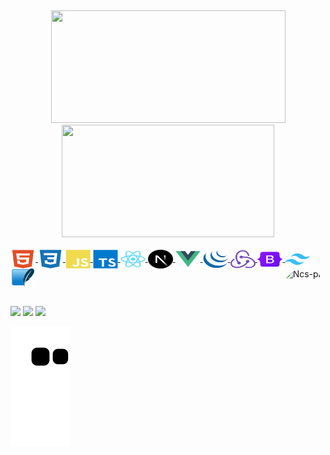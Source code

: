 ##

<div align="center" style="gap:20px">
  <a href="https://github.com/ncskkj">
  <img height="180em" width="375em" src="https://github-readme-stats.vercel.app/api?username=ncskkj&show_icons=true&theme=midnight-purple&include_all_commits=true&count_private=true"/>
  <img height="180em" width="340em" src="https://github-readme-stats.vercel.app/api/top-langs/?username=ncskkj&layout=compact&langs_count=7&theme=midnight-purple"/>
</div>
  
<div style="display: inline_block"><br>
  <img align="center" alt="Ncs-HTML5" title="HTML5" height="30" width="40" src="https://raw.githubusercontent.com/devicons/devicon/master/icons/html5/html5-plain.svg">
  <img align="center" alt="Ncs-CSS3" title="CSS3" height="30" width="40" src="https://raw.githubusercontent.com/devicons/devicon/master/icons/css3/css3-plain.svg">
  <img align="center" alt="Ncs-JavaS" title="JavaScript" height="30" width="40" src="https://raw.githubusercontent.com/devicons/devicon/master/icons/javascript/javascript-plain.svg">
  <img align="center" alt="Ncs-TypeScript" title="TypeScript" height="30" width="40" src="https://raw.githubusercontent.com/devicons/devicon/refs/heads/master/icons/typescript/typescript-original.svg">
  <img align="center" alt="Ncs-React" title="React" height="30" width="40" src="https://raw.githubusercontent.com/devicons/devicon/refs/heads/master/icons/react/react-original.svg">
  <img align="center" alt="Ncs-NextJS" title="NextJS" height="30" width="40" src="https://raw.githubusercontent.com/devicons/devicon/refs/heads/master/icons/nextjs/nextjs-original.svg">
  <img align="center" alt="Ncs-VueJS" title="VueJS" height="30" width="40" src="https://raw.githubusercontent.com/devicons/devicon/refs/heads/master/icons/vuejs/vuejs-original.svg">
  <img align="center" alt="Ncs-jQuery" title="jQuery" height="30" width="40" src="https://raw.githubusercontent.com/devicons/devicon/refs/heads/master/icons/jquery/jquery-original.svg">
  <img align="center" alt="Ncs-Redux" title="Redux" height="30" width="40" src="https://raw.githubusercontent.com/devicons/devicon/refs/heads/master/icons/redux/redux-original.svg">
  <img align="center" alt="Ncs-Bootstrap" title="Bootstrap" height="30" width="40" src="https://raw.githubusercontent.com/devicons/devicon/refs/heads/master/icons/bootstrap/bootstrap-original.svg">
  <img align="center" alt="Ncs-Tailwind" title="Tailwind" height="30" width="40" src="https://raw.githubusercontent.com/devicons/devicon/refs/heads/master/icons/tailwindcss/tailwindcss-original.svg">
  <img align="center" alt="Ncs-SQLite" title="SQLite" height="30" width="40" src="https://raw.githubusercontent.com/devicons/devicon/refs/heads/master/icons/sqlite/sqlite-original.svg">
  <img align="right" alt="Ncs-pic" title="" height="140" style="border-radius:50px;" src="https://i.imgur.com/34EpNc2.gif">
</div>
  
  ##
  
<div> 
  <a href="https://instagram.com/fvckncs" target="_blank"><img src="https://img.shields.io/badge/-Instagram-%23E4405F?style=for-the-badge&logo=instagram&logoColor=white" target="_blank"></a>
 <a href="https://discordapp.com/channels/@me/ncskkj/" target="_blank"><img src="https://img.shields.io/badge/Discord-7289DA?style=for-the-badge&logo=discord&logoColor=white" target="_blank"></a> 
  <a href="mailto:nss313245@gmail.com"><img src="https://img.shields.io/badge/-Gmail-%23333?style=for-the-badge&logo=gmail&logoColor=white" target="_blank"></a>
 
  ![Snake animation](https://github.com/ncskkj/ncskkj/blob/output/github-contribution-grid-snake.svg)
 
</div>
